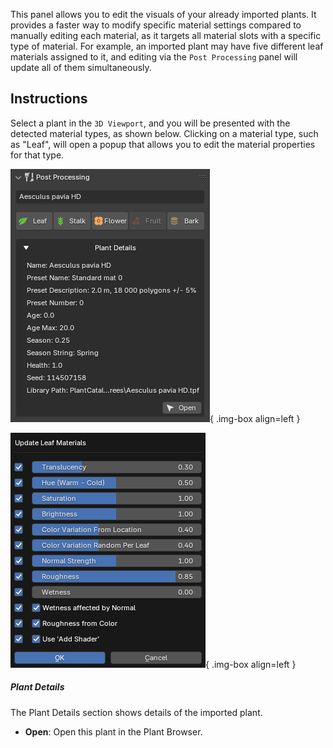 This panel allows you to edit the visuals of your already imported plants. It provides a faster way to modify specific material settings compared to manually editing each material, as it targets all material slots with a specific type of material. For example, an imported plant may have five different leaf materials assigned to it, and editing via the `Post Processing` panel will update all of them simultaneously.


## Instructions

Select a plant in the `3D Viewport`, and you will be presented with the detected material types, as shown below. Clicking on a material type, such as "Leaf", will open a popup that allows you to edit the material properties for that type.

![Post Processing](../images/post-processing.webp){ .img-box align=left }

![Post Processing](../images/post-processing_leaf-example.webp){ .img-box align=left }

<div style="clear:both"></div>

<h5>Plant Details</h5>
The Plant Details section shows details of the imported plant.

- **Open**: Open this plant in the Plant Browser.


